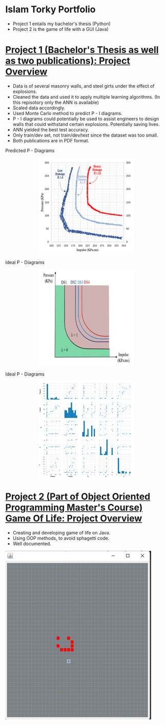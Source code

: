 # Islam Torky Portfolio
* Project 1 entails my bachelor's thesis (Python)
* Project 2 is the game of life with a GUI (Java)


# [Project 1 (Bachelor's Thesis as well as two publications): Project Overview](https://github.com/Torky24/Islam_Portfolio/tree/main/Project%201)
* Data is of several masonry walls, and steel girts under the effect of explosions.
* Cleaned the data and used it to apply multiple learning algorithms. (In this repisotory only the ANN is available)
* Scaled data accordingly.
* Used Monte Carlo method to predict P - I diagrams.
* P - I diagrams could potentially be used to assist engineers to design walls that could withstand certain explosions. Potentially saving lives.
* ANN yielded the best test accuracy.
* Only train/dev set, not train/dev/test since the dataset was too small.
* Both publications are in PDF format.


Predicted P - Diagrams
<p align="center">
  <img 
    width="300"
    height="300"
    src="https://github.com/Torky24/Islam_Portfolio/blob/main/images/Predicted%20P%20-%20I%20Diagrams.png"
  >
</p>


Ideal P - Diagrams
<p align="center">
  <img 
    width="300"
    height="300"
    src="https://github.com/Torky24/Islam_Portfolio/blob/main/images/ideal%20p%20-%20i%20diagram.png"
  >
</p>


Ideal P - Diagrams
<p align="center">
  <img 
    width="300"
    height="300"
    src="https://github.com/Torky24/Islam_Portfolio/blob/main/images/data%20distribution.png"
  >
</p>


# [Project 2 (Part of Object Oriented Programming Master's Course) Game Of Life: Project Overview](https://github.com/Torky24/Islam_Portfolio/tree/main/Project%202)
* Creating and developing game of life on Java.
* Using OOP methods, to avoid sphagetti code.
* Well documented.

![Game Of Life](https://github.com/Torky24/Islam_Portfolio/blob/main/images/Pattern%202%20-%2010th%20Gen.png)
